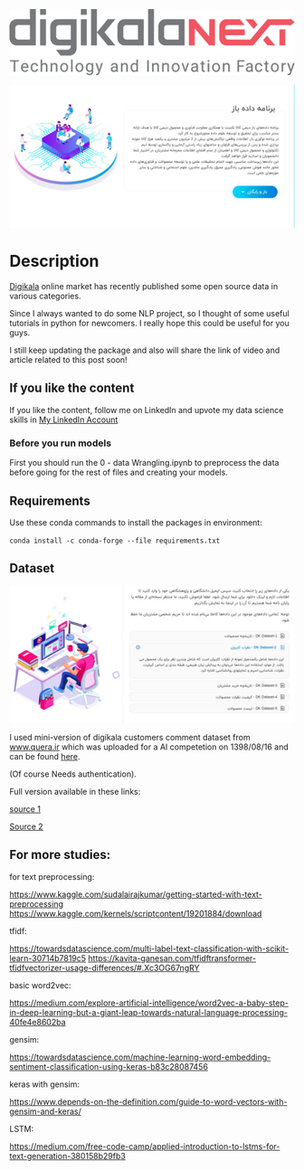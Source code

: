 
![DigikalaNext](./pic/4.png)

![DigikalaNext Open datasets Home page](./pic/1.jpg)

# Description

[Digikala](https://www.digikala.com/) online market has recently published some open source data in various categories.

Since I always wanted to do some NLP project, so I thought of some useful tutorials in python for newcomers.
I really hope this could be useful for you guys.

I still keep updating the package and also will share the link of video and article related to this post soon!

## If you like the content
If you like the content, follow me on LinkedIn and upvote my data science skills in [My LinkedIn Account](https://www.linkedin.com/in/masoud-masoumi-moghadam/)

### Before you run models

First you should run the 0 - data Wrangling.ipynb to preprocess the data before going for the rest of files and creating your models.

## Requirements

Use these conda commands to install the packages in environment:

`conda install -c conda-forge --file requirements.txt`

## Dataset

![DigikalaNext Open datasets Home page](./pic/2.jpg)

I used mini-version of digikala customers comment dataset from www.quera.ir 
which was uploaded for a AI competetion on 1398/08/16 and can be found [here](https://quera.ir/course/assignments/10668/problems).

(Of course Needs authentication).

Full version available in these links: 

[source 1](https://www.digikala.com/opendata/#section-4)

[Source 2](https://www.digikala.com/static/files/46688ac5.xlsx)


## For more studies:

for text preprocessing:

https://www.kaggle.com/sudalairajkumar/getting-started-with-text-preprocessing
https://www.kaggle.com/kernels/scriptcontent/19201884/download

tfidf:

https://towardsdatascience.com/multi-label-text-classification-with-scikit-learn-30714b7819c5
https://kavita-ganesan.com/tfidftransformer-tfidfvectorizer-usage-differences/#.Xc3OG67ngRY

basic word2vec:

https://medium.com/explore-artificial-intelligence/word2vec-a-baby-step-in-deep-learning-but-a-giant-leap-towards-natural-language-processing-40fe4e8602ba

gensim:

https://towardsdatascience.com/machine-learning-word-embedding-sentiment-classification-using-keras-b83c28087456

keras with gensim:

https://www.depends-on-the-definition.com/guide-to-word-vectors-with-gensim-and-keras/

LSTM:

https://medium.com/free-code-camp/applied-introduction-to-lstms-for-text-generation-380158b29fb3




